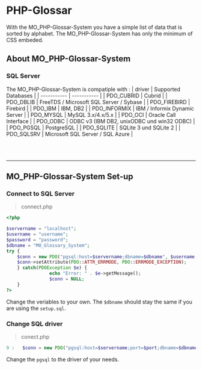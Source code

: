 # PHP-Glossar
With the MO_PHP-Glossar-System you have a simple list of data that is sorted by alphabet.
The MO_PHP-Glossar-System has only the minimum of CSS embeded.


## About MO_PHP-Glossar-System
### SQL Server
The MO_PHP-Glossar-System is compatiple with :
| driver      | Supported Databases |
| ----------- | ----------- |
| PDO_CUBRID      | Cubrid       |
| PDO_DBLIB   | FreeTDS / Microsoft SQL Server / Sybase        |
| PDO_FIREBIRD | Firebird |
| PDO_IBM | IBM, DB2 |
| PDO_INFORMIX | IBM / Informix Dynamic Server |
| PDO_MYSQL	| MySQL 3.x/4.x/5.x |
| PDO_OCI	| Oracle Call Interface |
| PDO_ODBC	| ODBC v3 (IBM DB2, unixODBC und win32 ODBC) |
| PDO_PGSQL	| PostgreSQL |
| PDO_SQLITE	| SQLite 3 und SQLite 2 |
| PDO_SQLSRV	| Microsoft SQL Server / SQL Azure |

<br>
<br>


---

## MO_PHP-Glossar-System Set-up
### Connect to SQL Server
> connect.php
```php
<?php

$servername = "localhost";
$username = "username";
$password = "password";
$dbname = "MO_Glossary_System";
try {
	$conn = new PDO("pgsql:host=$servername;dbname=$dbname", $username, $password);
	$conn->setAttribute(PDO::ATTR_ERRMODE, PDO::ERRMODE_EXCEPTION);
    } catch(PDOException $e) {
				echo "Error: " . $e->getMessage();
                $conn = NULL;
	}
?>
```
Change the veriables to your own.
The `$dbname` should stay the same if you are using the `setup.sql`.


### Change SQL driver
> conect.php
```php
9 :   $conn = new PDO("pgsql:host=$servername;port=$port;dbname=$dbname", $username, $password);
```
Change the `pgsql` to the driver of your needs.
